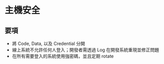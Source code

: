 # 主機安全

## 要項

* 將 Code, Data, 以及 Credential 分開
* 線上系統不允許任何人登入；開發者需透過 Log 在開發系統重現並修正問題
* 在所有需要登入的系統使用強密碼，並且定期 rotate

